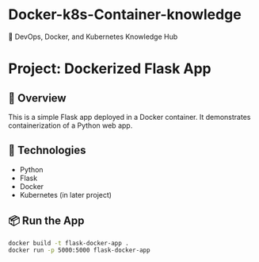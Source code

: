 # Docker-k8s-Container-knowledge
 🚀 DevOps, Docker, and Kubernetes Knowledge Hub
# Project: Dockerized Flask App

## 🚀 Overview
This is a simple Flask app deployed in a Docker container. It demonstrates containerization of a Python web app.

## 🧱 Technologies
- Python
- Flask
- Docker
- Kubernetes (in later project)

## 📦 Run the App
```bash
docker build -t flask-docker-app .
docker run -p 5000:5000 flask-docker-app
